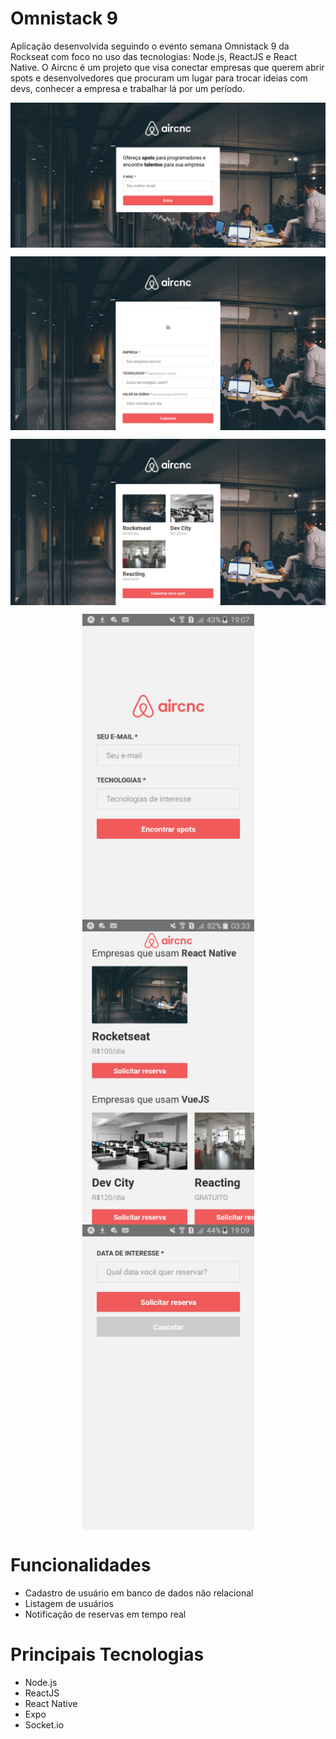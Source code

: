 # Omnistack 9
 Aplicação desenvolvida seguindo o evento semana Omnistack 9 da Rockseat com foco no uso das tecnologias: Node.js, ReactJS e React Native.
 O Aircnc é um projeto que visa conectar empresas que querem abrir spots e desenvolvedores que procuram um lugar para trocar ideias com devs, conhecer a empresa e trabalhar lá por um período.

<p align="center">
  <p><img align="center" src=".github/WebHome.png" alt="Home Web" width="800" border="0"></p>
  <p><img align="center" src=".github/WebCadastro.png" alt="Cadastro Web" width="800" border="0"></p>
  <p><img align="center" src=".github/WebSpots.png" alt="Spots Web" width="800" border="0"></p>
</p>

<p align="center">
  <img align="center" src=".github/MobileHome.png" alt="Home Mobile" width="275" border="0">
  <img align="center" src=".github/MobileSpots.png" alt="Spots Mobile" width="275" border="0">
  <img align="center" src=".github/MobileReserva.png" alt="Reserva Mobile" width="275" border="0">
</p>

# Funcionalidades
 - Cadastro de usuário em banco de dados não relacional
 - Listagem de usuários
 - Notificação de reservas em tempo real

# Principais Tecnologias
 - Node.js
 - ReactJS
 - React Native
 - Expo
 - Socket.io
